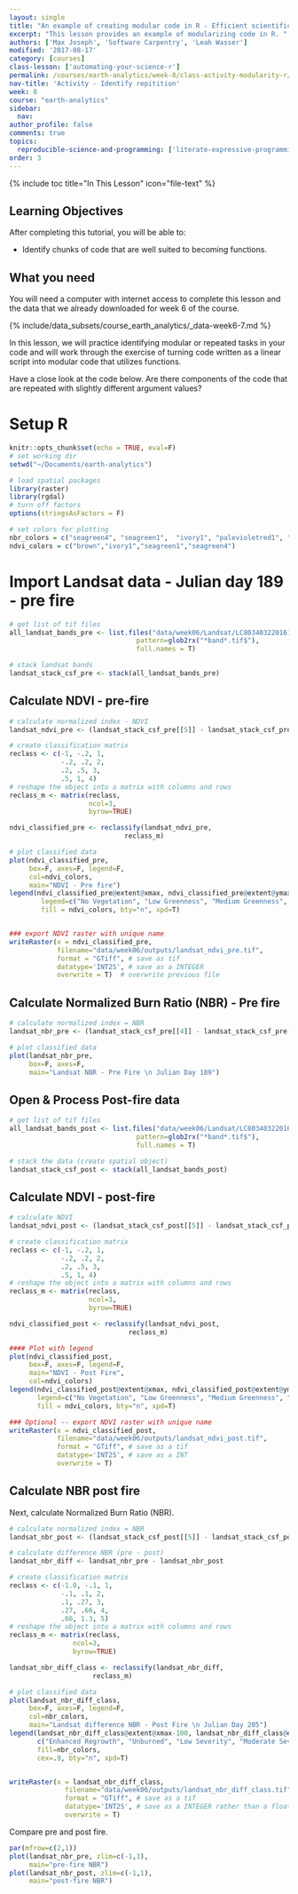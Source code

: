 ```yaml
---
layout: single
title: "An example of creating modular code in R - Efficient scientific programming"
excerpt: "This lesson provides an example of modularizing code in R. "
authors: ['Max Joseph', 'Software Carpentry', 'Leah Wasser']
modified: '2017-08-17'
category: [courses]
class-lesson: ['automating-your-science-r']
permalink: /courses/earth-analytics/week-8/class-activity-modularity-r/
nav-title: 'Activity - Identify repitition'
week: 8
course: "earth-analytics"
sidebar:
  nav:
author_profile: false
comments: true
topics:
  reproducible-science-and-programming: ['literate-expressive-programming', 'functions']
order: 3
---
```



{% include toc title="In This Lesson" icon="file-text" %}

<div class='notice--success' markdown="1">

## <i class="fa fa-graduation-cap" aria-hidden="true"></i> Learning Objectives

After completing this tutorial, you will be able to:

* Identify chunks of code that are well suited to becoming functions.

## <i class="fa fa-check-square-o fa-2" aria-hidden="true"></i> What you need

You will need a computer with internet access to complete this lesson and the
data that we already downloaded for week 6 of the course.

{% include/data_subsets/course_earth_analytics/_data-week6-7.md %}
</div>

In this lesson, we will practice identifying modular or repeated tasks in your
code and will work through the exercise of turning code written as a linear
script into modular code that utilizes functions.

Have a close look at the code below. Are there components of the code that are
repeated with slightly different argument values?

# Setup R


```r
knitr::opts_chunk$set(echo = TRUE, eval=F)
# set working dir
setwd("~/Documents/earth-analytics")

# load spatial packages
library(raster)
library(rgdal)
# turn off factors
options(stringsAsFactors = F)

# set colors for plotting
nbr_colors = c("seagreen4", "seagreen1",  "ivory1", "palevioletred1", "palevioletred4")
ndvi_colors = c("brown","ivory1","seagreen1","seagreen4")
```

# Import Landsat data - Julian day 189 - pre fire



```r
# get list of tif files
all_landsat_bands_pre <- list.files("data/week06/Landsat/LC80340322016189-SC20170128091153/crop",
                                pattern=glob2rx("*band*.tif$"),
                                full.names = T)

# stack landsat bands
landsat_stack_csf_pre <- stack(all_landsat_bands_pre)

```

## Calculate NDVI - pre-fire


```r
# calculate normalized index - NDVI
landsat_ndvi_pre <- (landsat_stack_csf_pre[[5]] - landsat_stack_csf_pre[[4]]) / (landsat_stack_csf_pre[[5]] + landsat_stack_csf_pre[[4]])

# create classification matrix
reclass <- c(-1, -.2, 1,
             -.2, .2, 2,
             .2, .5, 3,
             .5, 1, 4)
# reshape the object into a matrix with columns and rows
reclass_m <- matrix(reclass,
                    ncol=3,
                    byrow=TRUE)

ndvi_classified_pre <- reclassify(landsat_ndvi_pre,
                             reclass_m)

# plot classified data
plot(ndvi_classified_pre,
     box=F, axes=F, legend=F,
     col=ndvi_colors,
     main="NDVI - Pre fire")
legend(ndvi_classified_pre@extent@xmax, ndvi_classified_pre@extent@ymax,
        legend=c("No Vegetation", "Low Greenness", "Medium Greenness", "High Greeness"),
        fill = ndvi_colors, bty="n", xpd=T)


### export NDVI raster with unique name
writeRaster(x = ndvi_classified_pre,
            filename="data/week06/outputs/landsat_ndvi_pre.tif",
            format = "GTiff", # save as tif
            datatype='INT2S', # save as a INTEGER
            overwrite = T)  # overwrite previous file

```

## Calculate Normalized Burn Ratio (NBR) - Pre fire


```r
# calculate normalized index = NBR
landsat_nbr_pre <- (landsat_stack_csf_pre[[4]] - landsat_stack_csf_pre[[7]]) / (landsat_stack_csf_pre[[4]] + landsat_stack_csf_pre[[7]])

# plot classified data
plot(landsat_nbr_pre,
     box=F, axes=F,
     main="Landsat NBR - Pre Fire \n Julian Day 189")
```

## Open & Process Post-fire data


```r
# get list of tif files
all_landsat_bands_post <- list.files("data/week06/Landsat/LC80340322016205-SC20170127160728/crop",
                                pattern=glob2rx("*band*.tif$"),
                                full.names = T)

# stack the data (create spatial object)
landsat_stack_csf_post <- stack(all_landsat_bands_post)

```

## Calculate NDVI - post-fire


```r
# calculate NDVI
landsat_ndvi_post <- (landsat_stack_csf_post[[5]] - landsat_stack_csf_post[[4]]) / (landsat_stack_csf_post[[5]] + landsat_stack_csf_post[[4]])

# create classification matrix
reclass <- c(-1, -.2, 1,
             -.2, .2, 2,
             .2, .5, 3,
             .5, 1, 4)
# reshape the object into a matrix with columns and rows
reclass_m <- matrix(reclass,
                    ncol=3,
                    byrow=TRUE)

ndvi_classified_post <- reclassify(landsat_ndvi_post,
                              reclass_m)

#### Plot with legend
plot(ndvi_classified_post,
     box=F, axes=F, legend=F,
     main="NDVI - Post Fire",
     col=ndvi_colors)
legend(ndvi_classified_post@extent@xmax, ndvi_classified_post@extent@ymax,
       legend=c("No Vegetation", "Low Greenness", "Medium Greenness", "High Greeness"),
       fill = ndvi_colors, bty="n", xpd=T)

### Optional -- export NDVI raster with unique name
writeRaster(x = ndvi_classified_post,
            filename="data/week06/outputs/landsat_ndvi_post.tif",
            format = "GTiff", # save as a tif
            datatype='INT2S', # save as a INT
            overwrite = T)

```

## Calculate NBR post fire
Next, calculate Normalized Burn Ratio (NBR).


```r
# calculate normalized index = NBR
landsat_nbr_post <- (landsat_stack_csf_post[[5]] - landsat_stack_csf_post[[7]]) / (landsat_stack_csf_post[[5]] + landsat_stack_csf_post[[7]])

# calculate difference NBR (pre - post)
landsat_nbr_diff <- landsat_nbr_pre - landsat_nbr_post

# create classification matrix
reclass <- c(-1.0, -.1, 1,
             -.1, .1, 2,
             .1, .27, 3,
             .27, .66, 4,
             .66, 1.3, 5)
# reshape the object into a matrix with columns and rows
reclass_m <- matrix(reclass,
                ncol=3,
                byrow=TRUE)

landsat_nbr_diff_class <- reclassify(landsat_nbr_diff,
                     reclass_m)

# plot classified data
plot(landsat_nbr_diff_class,
     box=F, axes=F, legend=F,
     col=nbr_colors,
     main="Landsat difference NBR - Post Fire \n Julian Day 205")
legend(landsat_nbr_diff_class@extent@xmax-100, landsat_nbr_diff_class@extent@ymax,
       c("Enhanced Regrowth", "Unburned", "Low Severity", "Moderate Severity", "High Severity"),
       fill=nbr_colors,
       cex=.9, bty="n", xpd=T)


writeRaster(x = landsat_nbr_diff_class,
              filename="data/week06/outputs/landsat_nbr_diff_class.tif",
              format = "GTiff", # save as a tif
              datatype='INT2S', # save as a INTEGER rather than a float
              overwrite = T)

```

Compare pre and post fire.



```r
par(mfrow=c(2,1))
plot(landsat_nbr_pre, zlim=c(-1,1),
     main="pre-fire NBR")
plot(landsat_nbr_post, zlim=c(-1,1),
     main="post-fire NBR")
```
